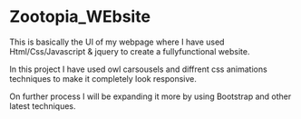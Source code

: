 # Zootopia_WEbsite
This is basically the UI of my webpage where I  have used Html/Css/Javascript & jquery to create a fullyfunctional website.

In this project I have used owl carsousels and diffrent css animations techniques to make it completely look responsive.

On further process I will be expanding it more by using Bootstrap and other latest techniques.
